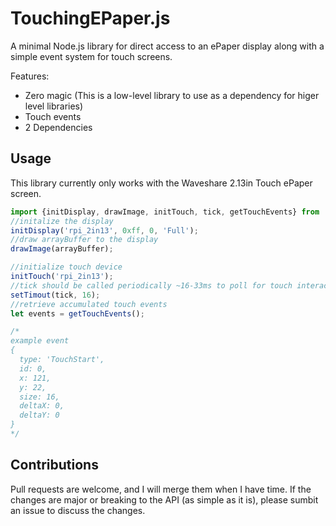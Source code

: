 # TouchingEPaper.js

A minimal Node.js library for direct access to an ePaper display along with a simple event system for touch screens.

Features:

- Zero magic (This is a low-level library to use as a dependency for higer level libraries)
- Touch events
- 2 Dependencies

## Usage

This library currently only works with the Waveshare 2.13in Touch ePaper screen.

```js
import {initDisplay, drawImage, initTouch, tick, getTouchEvents} from 'touchingepaperjs'
//initalize the display
initDisplay('rpi_2in13', 0xff, 0, 'Full');
//draw arrayBuffer to the display
drawImage(arrayBuffer);

//initialize touch device
initTouch('rpi_2in13');
//tick should be called periodically ~16-33ms to poll for touch interactions
setTimout(tick, 16);
//retrieve accumulated touch events
let events = getTouchEvents();

/*
example event
{
  type: 'TouchStart',
  id: 0,
  x: 121,
  y: 22,
  size: 16,
  deltaX: 0,
  deltaY: 0
}
*/
```

## Contributions

Pull requests are welcome, and I will merge them when I have time. If the changes are major or breaking to the API (as simple as it is), please sumbit an issue to discuss the changes.
